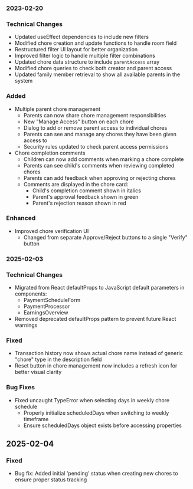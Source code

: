 ### 2023-02-20

### Technical Changes
- Updated useEffect dependencies to include new filters
- Modified chore creation and update functions to handle room field
- Restructured filter UI layout for better organization
- Improved filter logic to handle multiple filter combinations
- Updated chore data structure to include `parentAccess` array
- Modified chore queries to check both creator and parent access
- Updated family member retrieval to show all available parents in the system

### Added
- Multiple parent chore management
  - Parents can now share chore management responsibilities
  - New "Manage Access" button on each chore
  - Dialog to add or remove parent access to individual chores
  - Parents can see and manage any chores they have been given access to
  - Security rules updated to check parent access permissions
- Chore completion comments
  - Children can now add comments when marking a chore complete
  - Parents can see child's comments when reviewing completed chores
  - Parents can add feedback when approving or rejecting chores
  - Comments are displayed in the chore card:
    - Child's completion comment shown in italics
    - Parent's approval feedback shown in green
    - Parent's rejection reason shown in red

### Enhanced
- Improved chore verification UI
  - Changed from separate Approve/Reject buttons to a single "Verify" button

### 2025-02-03

### Technical Changes
- Migrated from React defaultProps to JavaScript default parameters in components:
  - PaymentScheduleForm
  - PaymentProcessor
  - EarningsOverview
- Removed deprecated defaultProps pattern to prevent future React warnings

### Fixed
- Transaction history now shows actual chore name instead of generic "chore" type in the description field
- Reset button in chore management now includes a refresh icon for better visual clarity
### Bug Fixes
- Fixed uncaught TypeError when selecting days in weekly chore schedule
  - Properly initialize scheduledDays when switching to weekly timeframe
  - Ensure scheduledDays object exists before accessing properties

## 2025-02-04

### Fixed
- Bug fix: Added initial 'pending' status when creating new chores to ensure proper status tracking